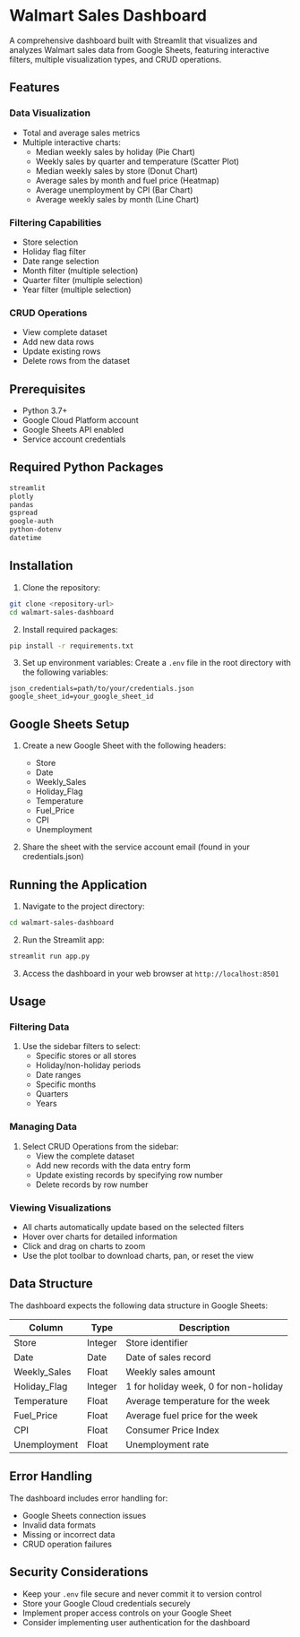 # Walmart Sales Dashboard

A comprehensive dashboard built with Streamlit that visualizes and analyzes Walmart sales data from Google Sheets, featuring interactive filters, multiple visualization types, and CRUD operations.

## Features

### Data Visualization
- Total and average sales metrics
- Multiple interactive charts:
  - Median weekly sales by holiday (Pie Chart)
  - Weekly sales by quarter and temperature (Scatter Plot)
  - Median weekly sales by store (Donut Chart)
  - Average sales by month and fuel price (Heatmap)
  - Average unemployment by CPI (Bar Chart)
  - Average weekly sales by month (Line Chart)

### Filtering Capabilities
- Store selection
- Holiday flag filter
- Date range selection
- Month filter (multiple selection)
- Quarter filter (multiple selection)
- Year filter (multiple selection)

### CRUD Operations
- View complete dataset
- Add new data rows
- Update existing rows
- Delete rows from the dataset

## Prerequisites

- Python 3.7+
- Google Cloud Platform account
- Google Sheets API enabled
- Service account credentials

## Required Python Packages

```bash
streamlit
plotly
pandas
gspread
google-auth
python-dotenv
datetime
```

## Installation

1. Clone the repository:
```bash
git clone <repository-url>
cd walmart-sales-dashboard
```

2. Install required packages:
```bash
pip install -r requirements.txt
```

3. Set up environment variables:
Create a `.env` file in the root directory with the following variables:
```
json_credentials=path/to/your/credentials.json
google_sheet_id=your_google_sheet_id
```

## Google Sheets Setup

1. Create a new Google Sheet with the following headers:
   - Store
   - Date
   - Weekly_Sales
   - Holiday_Flag
   - Temperature
   - Fuel_Price
   - CPI
   - Unemployment

2. Share the sheet with the service account email (found in your credentials.json)

## Running the Application

1. Navigate to the project directory:
```bash
cd walmart-sales-dashboard
```

2. Run the Streamlit app:
```bash
streamlit run app.py
```

3. Access the dashboard in your web browser at `http://localhost:8501`

## Usage

### Filtering Data
1. Use the sidebar filters to select:
   - Specific stores or all stores
   - Holiday/non-holiday periods
   - Date ranges
   - Specific months
   - Quarters
   - Years

### Managing Data
1. Select CRUD Operations from the sidebar:
   - View the complete dataset
   - Add new records with the data entry form
   - Update existing records by specifying row number
   - Delete records by row number

### Viewing Visualizations
- All charts automatically update based on the selected filters
- Hover over charts for detailed information
- Click and drag on charts to zoom
- Use the plot toolbar to download charts, pan, or reset the view

## Data Structure

The dashboard expects the following data structure in Google Sheets:

| Column         | Type      | Description                               |
|---------------|-----------|-------------------------------------------|
| Store         | Integer   | Store identifier                          |
| Date          | Date      | Date of sales record                      |
| Weekly_Sales  | Float     | Weekly sales amount                       |
| Holiday_Flag  | Integer   | 1 for holiday week, 0 for non-holiday     |
| Temperature   | Float     | Average temperature for the week          |
| Fuel_Price    | Float     | Average fuel price for the week          |
| CPI           | Float     | Consumer Price Index                      |
| Unemployment  | Float     | Unemployment rate                         |

## Error Handling

The dashboard includes error handling for:
- Google Sheets connection issues
- Invalid data formats
- Missing or incorrect data
- CRUD operation failures

## Security Considerations

- Keep your `.env` file secure and never commit it to version control
- Store your Google Cloud credentials securely
- Implement proper access controls on your Google Sheet
- Consider implementing user authentication for the dashboard



